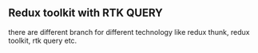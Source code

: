 ## Redux toolkit with RTK QUERY

there are different branch for different technology like redux thunk, redux toolkit, rtk query etc.